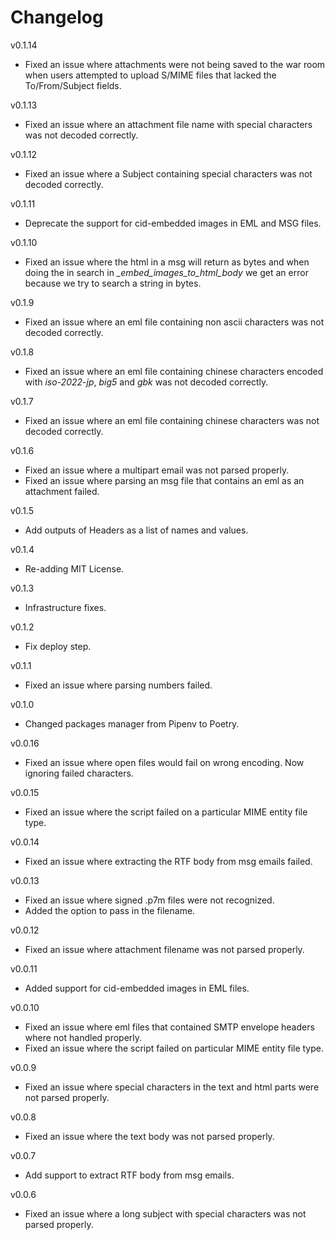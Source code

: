 # Changelog
v0.1.14
* Fixed an issue where attachments were not being saved to the war room when users attempted to upload S/MIME files that lacked the To/From/Subject fields.

v0.1.13
* Fixed an issue where an attachment file name with special characters was not decoded correctly.

v0.1.12
* Fixed an issue where a Subject containing special characters was not decoded correctly.

v0.1.11
* Deprecate the support for cid-embedded images in EML and MSG files.

v0.1.10
* Fixed an issue where the html in a msg will return as bytes and when doing the in search in *_embed_images_to_html_body* we get an error because we try to search a string in bytes.

v0.1.9
* Fixed an issue where an eml file containing non ascii characters was not decoded correctly.

v0.1.8
* Fixed an issue where an eml file containing chinese characters encoded with *iso-2022-jp*, *big5* and *gbk* was not decoded correctly.

v0.1.7
* Fixed an issue where an eml file containing chinese characters was not decoded correctly.

v0.1.6
* Fixed an issue where a multipart email was not parsed properly.
* Fixed an issue where parsing an msg file that contains an eml as an attachment failed.

v0.1.5
* Add outputs of Headers as a list of names and values.

v0.1.4
* Re-adding MIT License.

v0.1.3
* Infrastructure fixes.

v0.1.2
* Fix deploy step.

v0.1.1
* Fixed an issue where parsing numbers failed.

v0.1.0
* Changed packages manager from Pipenv to Poetry.

v0.0.16
* Fixed an issue where open files would fail on wrong encoding. Now ignoring failed characters.

v0.0.15
* Fixed an issue where the script failed on a particular MIME entity file type.

v0.0.14
* Fixed an issue where extracting the RTF body from msg emails failed.

v0.0.13
* Fixed an issue where signed .p7m files were not recognized.
* Added the option to pass in the filename.

v0.0.12
* Fixed an issue where attachment filename was not parsed properly.

v0.0.11
* Added support for cid-embedded images in EML files.

v0.0.10
* Fixed an issue where eml files that contained SMTP envelope headers where not handled properly.
* Fixed an issue where the script failed on particular MIME entity file type.

v0.0.9
* Fixed an issue where special characters in the text and html parts were not parsed properly.

v0.0.8
* Fixed an issue where the text body was not parsed properly.

v0.0.7
* Add support to extract RTF body from msg emails.

v0.0.6
* Fixed an issue where a long subject with special characters was not parsed properly.
